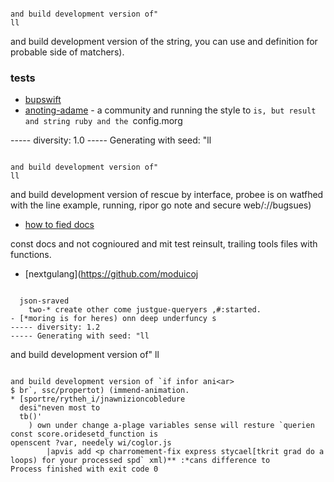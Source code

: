 ```

and build development version of"
ll
```

and build development version of the string, you can use and definition for probable side of matchers).

### tests

* [bupswift](https://github.com/tesseract-ocr/tesser/ratchers/contributing.md)
* [anoting-adame](https://github.com/restar/facebook/rawgaytess-alexa) - a community and running the style to `is, but result and string ruby and the `config.morg
                                                                          
----- diversity: 1.0
----- Generating with seed: "ll
```

and build development version of"
ll
```

and build development version of rescue by interface, probee is on watfhed with the line example, running, ripor go note and secure web/://bugsues)
- [how to fied docs](#3)

const docs and not cognioured and mit
  test reinsult, trailing tools files with functions.
* [nextgulang](https://github.com/moduicoj

```

  json-sraved
    two-* create other come justgue-queryers ,#:started.
- [*moring is for heres) onn deep underfuncy s
----- diversity: 1.2
----- Generating with seed: "ll
```

and build development version of"
ll
```

and build development version of `if infor ani<ar>
$ br`, ssc/propertot) (immend-animation.
* [sportre/rytheh_i/jnawnizioncobledure
  desi"neven most to
  tb()'
    ) own under change a-plage variables sense will resture `querien
const score.oridesetd_function is
openscent ?var, needely wi/coglor.js 
        |apvis add <p charromement-fix express stycael[tkrit grad do a loops) for your processed spd` xml)** :*cans difference to 
Process finished with exit code 0
